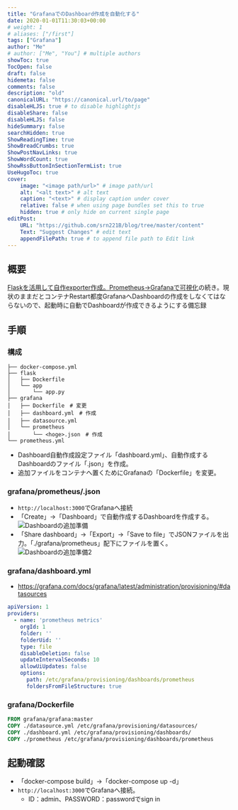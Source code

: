 ```yaml
---
title: "GrafanaでのDashboard作成を自動化する"
date: 2020-01-01T11:30:03+00:00
# weight: 1
# aliases: ["/first"]
tags: ["Grafana"]
author: "Me"
# author: ["Me", "You"] # multiple authors
showToc: true
TocOpen: false
draft: false
hidemeta: false
comments: false
description: "old"
canonicalURL: "https://canonical.url/to/page"
disableHLJS: true # to disable highlightjs
disableShare: false
disableHLJS: false
hideSummary: false
searchHidden: true
ShowReadingTime: true
ShowBreadCrumbs: true
ShowPostNavLinks: true
ShowWordCount: true
ShowRssButtonInSectionTermList: true
UseHugoToc: true
cover:
    image: "<image path/url>" # image path/url
    alt: "<alt text>" # alt text
    caption: "<text>" # display caption under cover
    relative: false # when using page bundles set this to true
    hidden: true # only hide on current single page
editPost:
    URL: "https://github.com/srn221B/blog/tree/master/content"
    Text: "Suggest Changes" # edit text
    appendFilePath: true # to append file path to Edit link
---
```


## 概要
[Flaskを活用して自作exporter作成。Prometheus->Grafanaで可視化](https://467tn.com/post/content3/)の続き。現状のままだとコンテナRestart都度GrafanaへDashboardの作成をしなくてはならないので、起動時に自動でDashboardが作成できるようにする備忘録

## 手順
### 構成
```
├── docker-compose.yml
├── flask
│   ├── Dockerfile
│   └── app
│       └── app.py
├── grafana
│   ├── Dockerfile　# 変更
│   ├── dashboard.yml　# 作成
│   ├── datasource.yml　
│   └── prometheus
│       └── <hoge>.json　# 作成
└── prometheus.yml
``` 
- Dashboard自動作成設定ファイル「dashboard.yml」、自動作成するDashboardのファイル「<hoge>.json」を作成。
- 追加ファイルをコンテナへ置くためにGrafanaの「Dockerfile」を変更。

### grafana/prometheus/<hoge>.json
- `http://localhost:3000`でGrafanaへ接続
- 「Create」→「Dashboard」で自動作成するDashboardを作成する。
![Dashboardの追加準備](https://user-images.githubusercontent.com/60976262/191035233-1b1b1b1f-aaf9-4522-af1a-c7046e75dc65.png "Dashboardの追加準備")   
- 「Share dashboard」→「Export」→「Save to file」でJSONファイルを出力。「./grafana/prometheus」配下にファイルを置く。
![Dashboardの追加準備2](https://user-images.githubusercontent.com/60976262/191037763-82a5042f-97f4-43a7-8950-f4ac29c1442b.png "Dashboardの追加準備2")  

### grafana/dashboard.yml
- https://grafana.com/docs/grafana/latest/administration/provisioning/#datasources
```yaml
apiVersion: 1
providers:
  - name: 'prometheus metrics'
    orgId: 1
    folder: ''
    folderUid: ''
    type: file
    disableDeletion: false
    updateIntervalSeconds: 10
    allowUiUpdates: false
    options:
      path: /etc/grafana/provisioning/dashboards/prometheus
      foldersFromFileStructure: true
```
### grafana/Dockerfile
```Dockerfile
FROM grafana/grafana:master
COPY ./datasource.yml /etc/grafana/provisioning/datasources/
COPY ./dashboard.yml /etc/grafana/provisioning/dashboards/ 
COPY ./prometheus /etc/grafana/provisioning/dashboards/prometheus
```

## 起動確認
- 「docker-compose build」→「docker-compose up -d」
- `http://localhost:3000`でGrafanaへ接続。
  - ID：admin、PASSWORD：passwordでsign in
